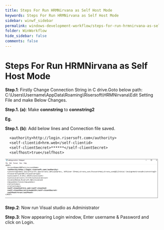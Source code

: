 ```yaml
---
title: Steps For Run HRMNirvana as Self Host Mode
keywords: Steps For Run HRMNirvana as Self Host Mode
sidebar: winwf_sidebar
permalink: windows-development-workflow/steps-for-run-hrmnirvana-as-self-host-mode.html
folder: WinWorkflow
hide_sidebar: false
comments: false
---
```



# Steps For Run HRMNirvana as Self Host Mode

**Step.1**: Firstly Change Connection String in C drive.Goto below path:
C:\Users\Username\AppData\Roaming\Risersoft\HRMNirvana\Edit Setting File and make Below Changes.

**Step.1. (a)**: Make **connstring** to **connstring2**

**Eg.  <connstring2> </connstring2>**

**Step.1. (b)**: Add below lines and Connection file saved.

```
  <authority>http://login.risersoft.com</authority>
  <self-clientid>hrm.web</self-clientid>
  <self-clientSecret>******</self-clientSecret>
  <selfhost>true</selfhost>

```

![](/images/step-host.png)

**Step.2**: Now run Visual studio as Administrator


**Step.3**: Now appearing Login window, Enter username & Password and click on Login.
